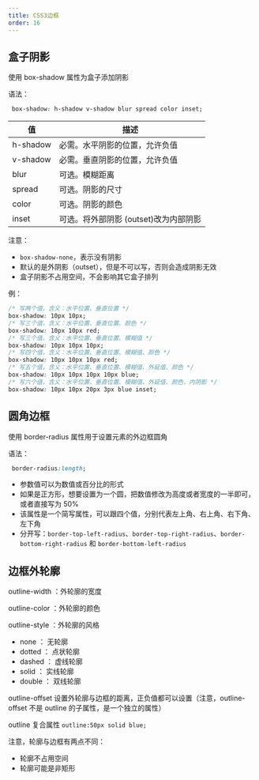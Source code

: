 ```yaml
---
title: CSS3边框
order: 16
---
```


## 盒子阴影

使用 box-shadow 属性为盒子添加阴影

语法：

```css
 box-shadow: h-shadow v-shadow blur spread color inset; 
```

| 值       | 描述                                  |
| -------- | ------------------------------------- |
| h-shadow | 必需。水平阴影的位置，允许负值        |
| v-shadow | 必需。垂直阴影的位置，允许负值        |
| blur     | 可选。模糊距离                        |
| spread   | 可选。阴影的尺寸                      |
| color    | 可选。阴影的颜色                      |
| inset    | 可选。将外部阴影 (outset)改为内部阴影 |

注意：

+ `box-shadow-none`，表示没有阴影
+ 默认的是外阴影（outset），但是不可以写，否则会造成阴影无效
+ 盒子阴影不占用空间，不会影响其它盒子排列

例：

```css
/* 写两个值，含义：水平位置、垂直位置 */
box-shadow: 10px 10px;
/* 写三个值，含义：水平位置、垂直位置、颜色 */
box-shadow: 10px 10px red;
/* 写三个值，含义：水平位置、垂直位置、模糊值 */
box-shadow: 10px 10px 10px;
/* 写四个值，含义：水平位置、垂直位置、模糊值、颜色 */
box-shadow: 10px 10px 10px red;
/* 写五个值，含义：水平位置、垂直位置、模糊值、外延值、颜色 */
box-shadow: 10px 10px 10px 10px blue;
/* 写六个值，含义：水平位置、垂直位置、模糊值、外延值、颜色、内阴影 */
box-shadow: 10px 10px 20px 3px blue inset;
```

## 圆角边框

使用 border-radius 属性用于设置元素的外边框圆角


语法：

```css
 border-radius:length;    
```

- 参数值可以为数值或百分比的形式
- 如果是正方形，想要设置为一个圆，把数值修改为高度或者宽度的一半即可，或者直接写为 50%
- 该属性是一个简写属性，可以跟四个值，分别代表左上角、右上角、右下角、左下角
- 分开写：`border-top-left-radius`、`border-top-right-radius`、`border-bottom-right-radius` 和 `border-bottom-left-radius`

## 边框外轮廓

outline-width ：外轮廓的宽度 

outline-color ：外轮廓的颜色

outline-style ：外轮廓的风格
+ none ： 无轮廓
+ dotted ： 点状轮廓 
+ dashed ： 虚线轮廓 
+ solid ： 实线轮廓
+ double ： 双线轮廓 

outline-offset 设置外轮廓与边框的距离，正负值都可以设置（注意，outline-offset 不是 outline 的子属性，是一个独立的属性）

outline 复合属性 `outline:50px solid blue;`

注意，轮廓与边框有两点不同：

- 轮廓不占用空间
- 轮廓可能是非矩形
